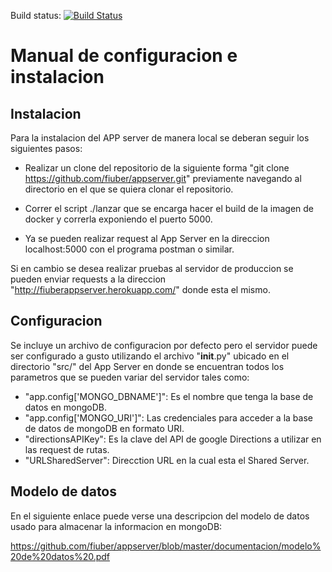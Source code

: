Build status:   [![Build Status](https://travis-ci.org/fiuber/appserver.svg?branch=master)](https://travis-ci.org/fiuber/appserver)

# Manual de configuracion e instalacion

## Instalacion
Para la instalacion del APP server de manera local se deberan seguir los siguientes pasos:

- Realizar un clone del repositorio de la siguiente forma "git clone https://github.com/fiuber/appserver.git" previamente navegando al directorio en el que se quiera clonar el repositorio.

- Correr el script ./lanzar que se encarga hacer el build de la imagen de docker y correrla exponiendo el puerto 5000.

- Ya se pueden realizar request al App Server en la direccion localhost:5000 con el programa postman o similar. 

Si en cambio se desea realizar pruebas al servidor de produccion se pueden enviar requests a la direccion "http://fiuberappserver.herokuapp.com/" donde esta el mismo. 

## Configuracion
Se incluye un archivo de configuracion por defecto pero el servidor puede ser configurado a gusto utilizando el archivo "__init__.py" ubicado en el directorio "src/" del App Server en donde se encuentran todos los parametros que se pueden variar del servidor tales como:

- "app.config['MONGO_DBNAME']": Es el nombre que tenga la base de datos en mongoDB.
- "app.config['MONGO_URI']": Las credenciales para acceder a la base de datos de mongoDB en formato URI.
- "directionsAPIKey": Es la clave del API de google Directions a utilizar en las request de rutas.
- "URLSharedServer": Direcction URL en la cual esta el Shared Server.

## Modelo de datos
En el siguiente enlace puede verse una descripcion del modelo de datos usado para almacenar la informacion en mongoDB:

https://github.com/fiuber/appserver/blob/master/documentacion/modelo%20de%20datos%20.pdf
